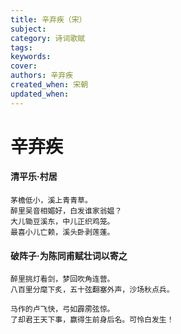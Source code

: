 ```yaml
---
title: 辛弃疾（宋）
subject: 
category: 诗词歌赋
tags: 
keywords: 
cover: 
authors: 辛弃疾
created_when: 宋朝
updated_when: 
---
```


# 辛弃疾

#### 清平乐·村居

```
茅檐低小，溪上青青草。
醉里吴音相媚好，白发谁家翁媪？
大儿锄豆溪东，中儿正织鸡笼。
最喜小儿亡赖，溪头卧剥莲蓬。
```

#### 破阵子·为陈同甫赋壮词以寄之

```
醉里挑灯看剑，梦回吹角连营。
八百里分麾下炙，五十弦翻塞外声，沙场秋点兵。

马作的卢飞快，弓如霹雳弦惊。
了却君王天下事，赢得生前身后名。可怜白发生！
```
